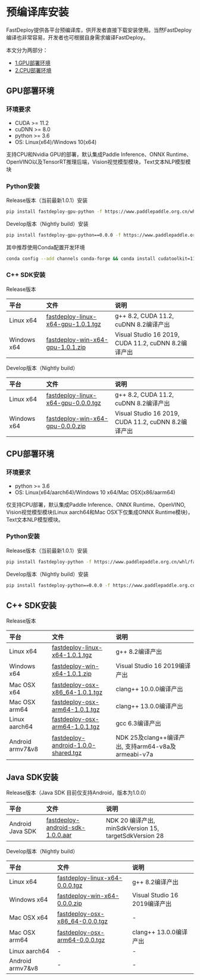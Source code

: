 # 预编译库安装

FastDeploy提供各平台预编译库，供开发者直接下载安装使用。当然FastDeploy编译也非常容易，开发者也可根据自身需求编译FastDeploy。

本文分为两部分：
- [1.GPU部署环境](#1)
- [2.CPU部署环境](#2)

<p id="1"></p>

## GPU部署环境

### 环境要求
- CUDA >= 11.2
- cuDNN >= 8.0
- python >= 3.6
- OS: Linux(x64)/Windows 10(x64)

支持CPU和Nvidia GPU的部署，默认集成Paddle Inference、ONNX Runtime、OpenVINO以及TensorRT推理后端，Vision视觉模型模块，Text文本NLP模型模块

### Python安装

Release版本（当前最新1.0.1）安装
```bash
pip install fastdeploy-gpu-python -f https://www.paddlepaddle.org.cn/whl/fastdeploy.html
```

Develop版本（Nightly build）安装
```bash
pip install fastdeploy-gpu-python==0.0.0 -f https://www.paddlepaddle.org.cn/whl/fastdeploy_nightly_build.html
```

其中推荐使用Conda配置开发环境
```bash
conda config --add channels conda-forge && conda install cudatoolkit=11.2 cudnn=8.2
```

### C++ SDK安装

Release版本

| 平台 | 文件 | 说明 |
| :--- | :--- | :---- |
| Linux x64 | [fastdeploy-linux-x64-gpu-1.0.1.tgz](https://bj.bcebos.com/fastdeploy/release/cpp/fastdeploy-linux-x64-gpu-1.0.1.tgz) | g++ 8.2, CUDA 11.2, cuDNN 8.2编译产出 |
| Windows x64 | [fastdeploy-win-x64-gpu-1.0.1.zip](https://bj.bcebos.com/fastdeploy/release/cpp/fastdeploy-win-x64-gpu-1.0.1.zip) | Visual Studio 16 2019, CUDA 11.2, cuDNN 8.2编译产出 |

Develop版本（Nightly build）

| 平台 | 文件 | 说明 |
| :--- | :--- | :---- |
| Linux x64 | [fastdeploy-linux-x64-gpu-0.0.0.tgz](https://fastdeploy.bj.bcebos.com/dev/cpp/fastdeploy-linux-x64-gpu-0.0.0.tgz) | g++ 8.2, CUDA 11.2, cuDNN 8.2编译产出 |
| Windows x64 | [fastdeploy-win-x64-gpu-0.0.0.zip](https://fastdeploy.bj.bcebos.com/dev/cpp/fastdeploy-win-x64-gpu-0.0.0.zip) | Visual Studio 16 2019, CUDA 11.2, cuDNN 8.2编译产出 |

<p id="2"></p>

## CPU部署环境

### 环境要求
- python >= 3.6
- OS: Linux(x64/aarch64)/Windows 10 x64/Mac OSX(x86/aarm64)

仅支持CPU部署，默认集成Paddle Inference、ONNX Runtime、OpenVINO, Vision视觉模型模块(Linux aarch64和Mac OSX下仅集成ONNX Runtime模块)， Text文本NLP模型模块。

### Python安装

Release版本（当前最新1.0.1）安装
```bash
pip install fastdeploy-python -f https://www.paddlepaddle.org.cn/whl/fastdeploy.html
```

Develop版本（Nightly build）安装
```bash
pip install fastdeploy-python==0.0.0 -f https://www.paddlepaddle.org.cn/whl/fastdeploy_nightly_build.html
```

## C++ SDK安装

Release版本

| 平台 | 文件 | 说明 |
| :--- | :--- | :---- |
| Linux x64 | [fastdeploy-linux-x64-1.0.1.tgz](https://bj.bcebos.com/fastdeploy/release/cpp/fastdeploy-linux-x64-1.0.1.tgz) | g++ 8.2编译产出 |
| Windows x64 | [fastdeploy-win-x64-1.0.1.zip](https://bj.bcebos.com/fastdeploy/release/cpp/fastdeploy-win-x64-1.0.1.zip) | Visual Studio 16 2019编译产出 |
| Mac OSX x64 | [fastdeploy-osx-x86_64-1.0.1.tgz](https://bj.bcebos.com/fastdeploy/release/cpp/fastdeploy-osx-x86_64-1.0.1.tgz) | clang++ 10.0.0编译产出|
| Mac OSX arm64 | [fastdeploy-osx-arm64-1.0.1.tgz](https://bj.bcebos.com/fastdeploy/release/cpp/fastdeploy-osx-arm64-1.0.1.tgz) | clang++ 13.0.0编译产出 |
| Linux aarch64 | [fastdeploy-osx-arm64-1.0.1.tgz](https://bj.bcebos.com/fastdeploy/release/cpp/fastdeploy-linux-aarch64-1.0.1.tgz) | gcc 6.3编译产出 |  
| Android armv7&v8 | [fastdeploy-android-1.0.0-shared.tgz](https://bj.bcebos.com/fastdeploy/release/android/fastdeploy-android-1.0.0-shared.tgz) | NDK 25及clang++编译产出, 支持arm64-v8a及armeabi-v7a |

## Java SDK安装

Release版本（Java SDK 目前仅支持Android，版本为1.0.0）  

| 平台 | 文件 | 说明 |
| :--- | :--- | :---- |
| Android Java SDK | [fastdeploy-android-sdk-1.0.0.aar](https://bj.bcebos.com/fastdeploy/release/android/fastdeploy-android-sdk-1.0.0.aar) | NDK 20 编译产出, minSdkVersion 15, targetSdkVersion 28 |

Develop版本（Nightly build）

| 平台 | 文件 | 说明 |
| :--- | :--- | :---- |
| Linux x64 | [fastdeploy-linux-x64-0.0.0.tgz](https://fastdeploy.bj.bcebos.com/dev/cpp/fastdeploy-linux-x64-0.0.0.tgz) | g++ 8.2编译产出 |
| Windows x64 | [fastdeploy-win-x64-0.0.0.zip](https://fastdeploy.bj.bcebos.com/dev/cpp/fastdeploy-win-x64-0.0.0.zip) | Visual Studio 16 2019编译产出 |
| Mac OSX x64 | [fastdeploy-osx-x86_64-0.0.0.tgz](https://bj.bcebos.com/fastdeploy/dev/cpp/fastdeploy-osx-x86_64-0.0.0.tgz) | - |
| Mac OSX arm64 | [fastdeploy-osx-arm64-0.0.0.tgz](https://fastdeploy.bj.bcebos.com/dev/cpp/fastdeploy-osx-arm64-0.0.0.tgz) | clang++ 13.0.0编译产出 |
| Linux aarch64 | - | - |  
| Android armv7&v8 | - | - |
